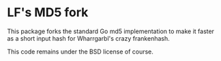 # LF's MD5 fork

This package forks the standard Go md5 implementation to make it faster as a short input hash for Wharrgarbl's crazy frankenhash.

This code remains under the BSD license of course.
